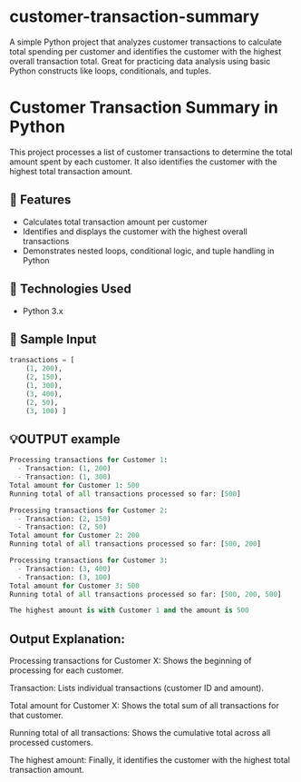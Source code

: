 # customer-transaction-summary
A simple Python project that analyzes customer transactions to calculate total spending per customer and identifies the customer with the highest overall transaction total. Great for practicing data analysis using basic Python constructs like loops, conditionals, and tuples.



# Customer Transaction Summary in Python

This project processes a list of customer transactions to determine the total amount spent by each customer. It also identifies the customer with the highest total transaction amount.

## 🔧 Features
- Calculates total transaction amount per customer
- Identifies and displays the customer with the highest overall transactions
- Demonstrates nested loops, conditional logic, and tuple handling in Python

## 🧠 Technologies Used
- Python 3.x

## 🧾 Sample Input
```python
transactions = [
    (1, 200),
    (2, 150),
    (1, 300),
    (3, 400),
    (2, 50),
    (3, 100) ]
```


## 💡OUTPUT example
```python
Processing transactions for Customer 1:
  - Transaction: (1, 200)
  - Transaction: (1, 300)
Total amount for Customer 1: 500
Running total of all transactions processed so far: [500]

Processing transactions for Customer 2:
  - Transaction: (2, 150)
  - Transaction: (2, 50)
Total amount for Customer 2: 200
Running total of all transactions processed so far: [500, 200]

Processing transactions for Customer 3:
  - Transaction: (3, 400)
  - Transaction: (3, 100)
Total amount for Customer 3: 500
Running total of all transactions processed so far: [500, 200, 500]

The highest amount is with Customer 1 and the amount is 500

```

## Output Explanation:
Processing transactions for Customer X: Shows the beginning of processing for each customer.

Transaction: Lists individual transactions (customer ID and amount).

Total amount for Customer X: Shows the total sum of all transactions for that customer.

Running total of all transactions: Shows the cumulative total across all processed customers.

The highest amount: Finally, it identifies the customer with the highest total transaction amount.
